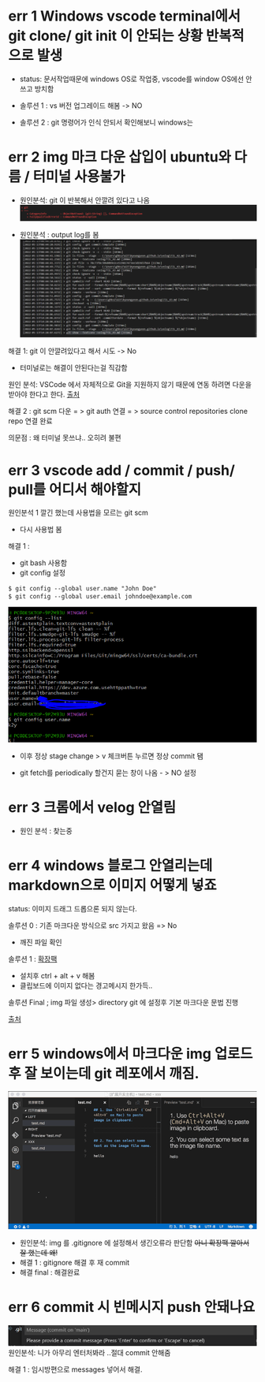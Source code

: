 # err 1 Windows vscode terminal에서 git clone/ git init 이 안되는 상황 반복적으로 발생
- status:  문서작업때문에  windows OS로 작업중, vscode를 window OS에선 안쓰고 방치함 
- 솔루션 1 : vs  버전 업그레이드 해봄 -> NO

- 솔루션 2 : git 명령어가 인식 안되서 확인해보니 windows는 


 # err 2 img 마크 다운 삽입이 ubuntu와 다름 / 터미널 사용불가
 
- 원인분석: git 이 반복해서 안깔려 있다고 나옴
![](../img/0514.PNG)


- 원인분석 : output log를 봄
![](../img/err2.PNG)

해결 1: git 이 안깔려있다고 해서 시도 -> No

- 터미널로는 해결이 안된다는걸 직감함

원인 분석: VSCode 에서 자체적으로 Git을 지원하지 않기 때문에 연동 하려면 다운을 받아야 한다고 한다. 
[출처](https://kaikaikai.tistory.com/93)

해결 2 : git scm 다운 
= > git auth 연결 
= > source control repositories clone repo 연결 완료

의문점 : 왜 터미널 못쓰냐.. 오히려 불편 



# err 3 vscode  add / commit / push/ pull를 어디서 해야할지

원인분석 1 깔긴 했는데 사용법을 모르는 git scm 
- 다시 사용법 봄

해결 1 : 
 - git bash 사용함
- git config 설정 

```
$ git config --global user.name "John Doe"
$ git config --global user.email johndoe@example.com
```       
![](../img/0514-1.PNG)

- 이후 정상 stage change > v 체크버튼 누르면 정상 commit 됌

- git fetch를 periodically 할건지 묻는 창이 나옴 - > NO 설정


# err 3 크롬에서 velog 안열림 

- 원인 분석 : 찾는중

# err 4 windows 블로그 안열리는데 markdown으로 이미지 어떻게 넣죠
status: 이미지 드래그 드롭으론 되지 않는다.

솔루션 0 : 기존 마크다운 방식으로 src 가지고 왔음 => No
  -  깨진 파일 확인

솔루션 1  : [확장팩](https://marketplace.visualstudio.com/items?itemName=mushan.vscode-paste-image) 
- 설치후 ctrl + alt + v 해봄 
- 클립보드에 이미지 없다는 경고메시지 한가득..

솔루션 Final ; 
     img 파일 생성> directory git 에 설정후 기본 마크다운 문법 진행 

[출처](https://blog.naver.com/PostView.naver?blogId=chandong83&logNo=220812226888&parentCategoryNo=&categoryNo=80&viewDate=&isShowPopularPosts=true&from=search)
# err 5 windows에서 마크다운 img 업로드 후 잘 보이는데  git 레포에서 깨짐.


![](../img/2022-05-14-00-03-07.png)
- 원인분석: img 를 .gitignore 에 설정해서 생긴오류라 판단함
~~아니 확장팩 깔아서 잘 했는데 왜!~~
- 해결 1 : gitignore 해결 후 재 commit 
- 해결 final : 해결완료

# err 6 commit 시 빈메시지 push 안돼나요
![](../img/0514-2.PNG)
원인분석: 니가 아무리 엔터처봐라 ..절대 commit 안해줌

해결 1 : 임시방편으로 messages 넣어서 해결.


